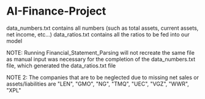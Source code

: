 # AI-Finance-Project

data_numbers.txt contains all numbers (such as total assets, current assets, net income, etc...)
data_ratios.txt contains all the ratios to be fed into our model

NOTE: Running Financial_Statement_Parsing will not recreate the same file as manual input was necessary for the completion of the data_numbers.txt file, which generated the data_ratios.txt file

NOTE 2: The companies that are to be neglected due to missing net sales or assets/liabilities are 
"LEN", "GMO", "NG", "TMQ", "UEC", "VGZ", "WWR", "XPL"
